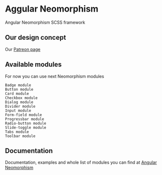 # Aggular Neomorphism
Angular Neomorphism SCSS framework


## Our design concept

Our [Patreon page](https://www.patreon.com/neomorphism)

## Available modules

For now you can use next Neomorphism modules
```
Badge module
Button module
Card module
Checkbox module
Dialog module
Divider module
Input module
Form-field module
Progressbar module
Radio-button module
Slide-toggle module
Tabs module
Toolbar module
```

## Documentation

Documentation, examples and whole list of modules you can find at [Angular Neomorphism](https://angular-neomorphism.web.app/)
